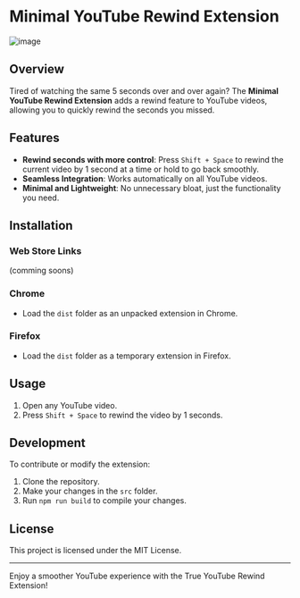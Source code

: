 # Minimal YouTube Rewind Extension 

![image](https://github.com/user-attachments/assets/3c4cd56c-3064-42e4-88d4-4e487d64b589)

## Overview

Tired of watching the same 5 seconds over and over again? The **Minimal YouTube Rewind Extension** adds a rewind feature to YouTube videos, allowing you to quickly rewind the seconds you missed.

## Features

- **Rewind seconds with more control**: Press `Shift + Space` to rewind the current video by 1 second at a time or hold to go back smoothly.
- **Seamless Integration**: Works automatically on all YouTube videos.
- **Minimal and Lightweight**: No unnecessary bloat, just the functionality you need.

## Installation

### Web Store Links
(comming soons)

### Chrome
- Load the `dist` folder as an unpacked extension in Chrome.

### Firefox 
- Load the `dist` folder as a temporary extension in Firefox.

## Usage

1. Open any YouTube video.
2. Press `Shift + Space` to rewind the video by 1 seconds.

## Development

To contribute or modify the extension:

1. Clone the repository.
2. Make your changes in the `src` folder.
3. Run `npm run build` to compile your changes.

## License

This project is licensed under the MIT License.

---

Enjoy a smoother YouTube experience with the True YouTube Rewind Extension!
